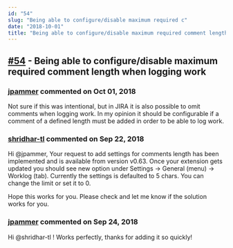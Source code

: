 ```yaml
---
id: "54"
slug: "Being able to configure/disable maximum required c"
date: "2018-10-01"
title: "Being able to configure/disable maximum required comment length when logging work"
---
```



## [#54](https://github.com/shridhar-tl/jira-assistant/issues/54) - Being able to configure/disable maximum required comment length when logging work

### [jpammer](https://github.com/jpammer) commented on Oct 01, 2018

Not sure if this was intentional, but in JIRA it is also possible to omit comments when logging work. In my opinion it should be configurable if a comment of a defined length must be added in order to be able to log work.

### [shridhar-tl](https://github.com/shridhar-tl) commented on Sep 22, 2018

Hi @jpammer, Your request to add settings for comments length has been implemented and is available from version v0.63. Once your extension gets updated you should see new option under Settings -> General (menu) -> Worklog (tab). Currently the settings is defaulted to 5 chars. You can change the limit or set it to 0.

Hope this works for you. Please check and let me know if the solution works for you.

### [jpammer](https://github.com/jpammer) commented on Sep 24, 2018

Hi @shridhar-tl !
Works perfectly, thanks for adding it so quickly!
